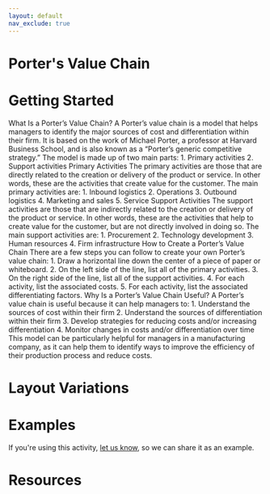 ```yaml
---
layout: default
nav_exclude: true
---
```


# Porter's Value Chain

# Getting Started

What Is a Porter’s Value Chain? A Porter’s value chain is a model that helps managers to identify the major sources of cost and differentiation within their firm. It is based on the work of Michael Porter, a professor at Harvard Business School, and is also known as a “Porter’s generic competitive strategy.” The model is made up of two main parts: 1. Primary activities 2. Support activities Primary Activities The primary activities are those that are directly related to the creation or delivery of the product or service. In other words, these are the activities that create value for the customer. The main primary activities are: 1. Inbound logistics 2. Operations 3. Outbound logistics 4. Marketing and sales 5. Service Support Activities The support activities are those that are indirectly related to the creation or delivery of the product or service. In other words, these are the activities that help to create value for the customer, but are not directly involved in doing so. The main support activities are: 1. Procurement 2. Technology development 3. Human resources 4. Firm infrastructure How to Create a Porter’s Value Chain There are a few steps you can follow to create your own Porter’s value chain: 1. Draw a horizontal line down the center of a piece of paper or whiteboard. 2. On the left side of the line, list all of the primary activities. 3. On the right side of the line, list all of the support activities. 4. For each activity, list the associated costs. 5. For each activity, list the associated differentiating factors. Why Is a Porter’s Value Chain Useful? A Porter’s value chain is useful because it can help managers to: 1. Understand the sources of cost within their firm 2. Understand the sources of differentiation within their firm 3. Develop strategies for reducing costs and/or increasing differentiation 4. Monitor changes in costs and/or differentiation over time This model can be particularly helpful for managers in a manufacturing company, as it can help them to identify ways to improve the efficiency of their production process and reduce costs.

# Layout Variations
# Examples
If you're using this activity, [let us know](https://github.com/Standards-and-Practices/structured-rapid-development/issues/new?assignees=&labels=documentation&template=example-submission.md&title=Example+of+%5Byour+pattern+here%5D), so we can share it as an example.
# Resources